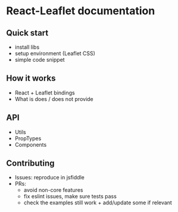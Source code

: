 # React-Leaflet documentation

## Quick start

- install libs
- setup environment (Leaflet CSS)
- simple code snippet

## How it works

- React + Leaflet bindings
- What is does / does not provide

## API

- Utils
- PropTypes
- Components

## Contributing

- Issues: reproduce in jsfiddle
- PRs:
  - avoid non-core features
  - fix eslint issues, make sure tests pass
  - check the examples still work + add/update some if relevant
